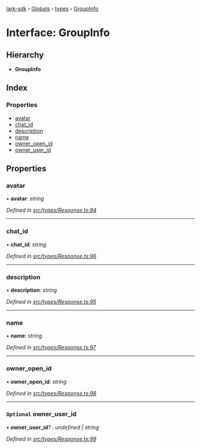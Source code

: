 [lark-sdk](../README.md) › [Globals](../globals.md) › [types](../modules/types.md) › [GroupInfo](types.groupinfo.md)

# Interface: GroupInfo

## Hierarchy

* **GroupInfo**

## Index

### Properties

* [avatar](types.groupinfo.md#avatar)
* [chat_id](types.groupinfo.md#chat_id)
* [description](types.groupinfo.md#description)
* [name](types.groupinfo.md#name)
* [owner_open_id](types.groupinfo.md#owner_open_id)
* [owner_user_id](types.groupinfo.md#optional-owner_user_id)

## Properties

###  avatar

• **avatar**: *string*

*Defined in [src/types/Response.ts:94](https://github.com/TbhT/lark-sdk/blob/5ecb791/src/types/Response.ts#L94)*

___

###  chat_id

• **chat_id**: *string*

*Defined in [src/types/Response.ts:96](https://github.com/TbhT/lark-sdk/blob/5ecb791/src/types/Response.ts#L96)*

___

###  description

• **description**: *string*

*Defined in [src/types/Response.ts:95](https://github.com/TbhT/lark-sdk/blob/5ecb791/src/types/Response.ts#L95)*

___

###  name

• **name**: *string*

*Defined in [src/types/Response.ts:97](https://github.com/TbhT/lark-sdk/blob/5ecb791/src/types/Response.ts#L97)*

___

###  owner_open_id

• **owner_open_id**: *string*

*Defined in [src/types/Response.ts:98](https://github.com/TbhT/lark-sdk/blob/5ecb791/src/types/Response.ts#L98)*

___

### `Optional` owner_user_id

• **owner_user_id**? : *undefined | string*

*Defined in [src/types/Response.ts:99](https://github.com/TbhT/lark-sdk/blob/5ecb791/src/types/Response.ts#L99)*

